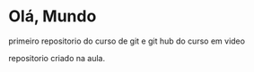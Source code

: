 # Olá, Mundo
 primeiro repositorio do curso de git e git hub do curso em video

repositorio criado na aula.